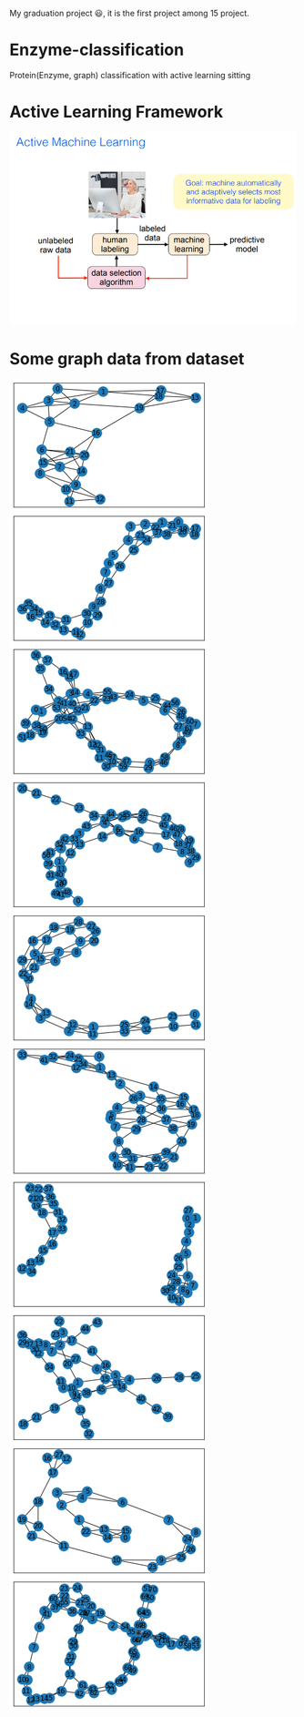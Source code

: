 My graduation project 😃, it is the first project among 15 project. 
# Enzyme-classification
Protein(Enzyme, graph) classification with active learning sitting 

# Active Learning Framework
![GitHub Logo](images/img.png)

# Some graph data from dataset

![GitHub Logo](images/1.png)
![GitHub Logo](images/2.png)
![GitHub Logo](images/3.png)
![GitHub Logo](images/4.png)
![GitHub Logo](images/5.png)
![GitHub Logo](images/6.png)
![GitHub Logo](images/7.png)
![GitHub Logo](images/8.png)
![GitHub Logo](images/9.png)
![GitHub Logo](images/10.png)
